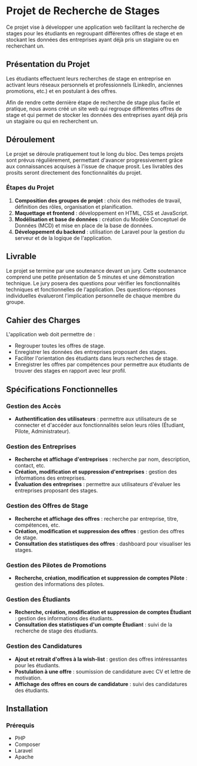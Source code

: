 # Projet de Recherche de Stages

Ce projet vise à développer une application web facilitant la recherche de stages pour les étudiants en regroupant différentes offres de stage et en stockant les données des entreprises ayant déjà pris un stagiaire ou en recherchant un.

## Présentation du Projet

Les étudiants effectuent leurs recherches de stage en entreprise en activant leurs réseaux personnels et professionnels (LinkedIn, anciennes promotions, etc.) et en postulant à des offres.

Afin de rendre cette dernière étape de recherche de stage plus facile et pratique, nous avons créé un site web qui regroupe différentes offres de stage et qui permet de stocker les données des entreprises ayant déjà pris un stagiaire ou qui en recherchent un.

## Déroulement

Le projet se déroule pratiquement tout le long du bloc. Des temps projets sont prévus régulièrement, permettant d'avancer progressivement grâce aux connaissances acquises à l'issue de chaque prosit. Les livrables des prosits seront directement des fonctionnalités du projet.

### Étapes du Projet
1. **Composition des groupes de projet** : choix des méthodes de travail, définition des rôles, organisation et planification.
2. **Maquettage et frontend** : développement en HTML, CSS et JavaScript.
3. **Modélisation et base de données** : création du Modèle Conceptuel de Données (MCD) et mise en place de la base de données.
4. **Développement du backend** : utilisation de Laravel pour la gestion du serveur et de la logique de l'application.

## Livrable

Le projet se termine par une soutenance devant un jury. Cette soutenance comprend une petite présentation de 5 minutes et une démonstration technique. Le jury posera des questions pour vérifier les fonctionnalités techniques et fonctionnelles de l'application. Des questions-réponses individuelles évalueront l'implication personnelle de chaque membre du groupe.

## Cahier des Charges

L'application web doit permettre de :
- Regrouper toutes les offres de stage.
- Enregistrer les données des entreprises proposant des stages.
- Faciliter l'orientation des étudiants dans leurs recherches de stage.
- Enregistrer les offres par compétences pour permettre aux étudiants de trouver des stages en rapport avec leur profil.

## Spécifications Fonctionnelles

### Gestion des Accès
- **Authentification des utilisateurs** : permettre aux utilisateurs de se connecter et d'accéder aux fonctionnalités selon leurs rôles (Étudiant, Pilote, Administrateur).

### Gestion des Entreprises
- **Recherche et affichage d'entreprises** : recherche par nom, description, contact, etc.
- **Création, modification et suppression d'entreprises** : gestion des informations des entreprises.
- **Évaluation des entreprises** : permettre aux utilisateurs d'évaluer les entreprises proposant des stages.

### Gestion des Offres de Stage
- **Recherche et affichage des offres** : recherche par entreprise, titre, compétences, etc.
- **Création, modification et suppression des offres** : gestion des offres de stage.
- **Consultation des statistiques des offres** : dashboard pour visualiser les stages.

### Gestion des Pilotes de Promotions
- **Recherche, création, modification et suppression de comptes Pilote** : gestion des informations des pilotes.

### Gestion des Étudiants
- **Recherche, création, modification et suppression de comptes Étudiant** : gestion des informations des étudiants.
- **Consultation des statistiques d'un compte Étudiant** : suivi de la recherche de stage des étudiants.

### Gestion des Candidatures
- **Ajout et retrait d'offres à la wish-list** : gestion des offres intéressantes pour les étudiants.
- **Postulation à une offre** : soumission de candidature avec CV et lettre de motivation.
- **Affichage des offres en cours de candidature** : suivi des candidatures des étudiants.

## Installation

### Prérequis
- PHP
- Composer
- Laravel
- Apache
